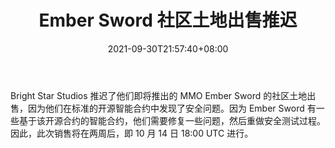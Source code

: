 ﻿---
title: "Ember Sword 社区土地出售推迟"
date: 2021-09-30T21:57:40+08:00
lastmod: 2021-09-30T16:45:40+08:00
draft: false
authors: ["Virginia"]
description: "Bright Star Studios 推迟了他们即将推出的 MMO Ember Sword 的社区土地出售，因为他们在标准的开源智能合约中发现了安全问题。因为 Ember Sword 有一些基于该开源合约的智能合约，他们需要修复一些问题，然后重做安全测试过程。因此，此次销售将在两周后，即 10 月 14 日 18:00 UTC 进行。"
featuredImage: "ember-sword-community-land-sale-postponed.png"
tags: ["MMORPG","MMORPG","Play to Earn"]
categories: ["news"]
news: ["MMORPG"]
weight: 
lightgallery: true
pinned: false
recommend: false
recommend1: false
---

Bright Star Studios 推迟了他们即将推出的 MMO Ember Sword 的社区土地出售，因为他们在标准的开源智能合约中发现了安全问题。因为 Ember Sword 有一些基于该开源合约的智能合约，他们需要修复一些问题，然后重做安全测试过程。因此，此次销售将在两周后，即 10 月 14 日 18:00 UTC 进行。

<!--more-->


